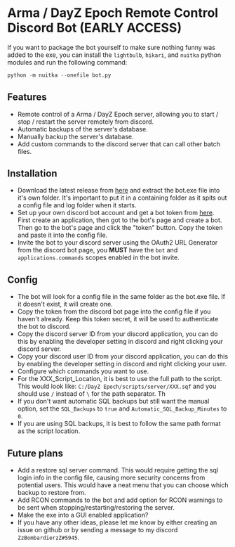 # Arma / DayZ Epoch Remote Control Discord Bot (EARLY ACCESS)
If you want to package the bot yourself to make sure nothing funny was added to the exe, you can install the `lightbulb`, `hikari`, and `nuitka` python modules and run the following command:
~~~py
python -m nuitka --onefile bot.py
~~~

## Features
- Remote control of a Arma / DayZ Epoch server, allowing you to start / stop / restart the server remotely from discord.
- Automatic backups of the server's database.
- Manually backup the server's database.
- Add custom commands to the discord server that can call other batch files.

## Installation
- Download the latest release from [here](https://github.com/ZzBombardierzZ/EpochRemote-DiscordBot/archive/refs/heads/main.zip) and extract the bot.exe file into it's own folder. It's important to put it in a containing folder as it spits out a config file and log folder when it starts.
- Set up your own discord bot account and get a bot token from [here](https://discordapp.com/developers/applications/me). First create an application, then got to the bot's page and create a bot. Then go to the bot's page and click the "token" button. Copy the token and paste it into the config file.
- Invite the bot to your discord server using the OAuth2 URL Generator from the discord bot page, you **MUST** have the `bot` and `applications.commands` scopes enabled in the bot invite.

## Config
- The bot will look for a config file in the same folder as the bot.exe file. If it doesn't exist, it will create one.
- Copy the token from the discord bot page into the config file if you haven't already. Keep this token secret, it will be used to authenticate the bot to discord.
- Copy the discord server ID from your discord application, you can do this by enabling the developer setting in discord and right clicking your discord server.
- Copy your discord user ID from your discord application, you can do this by enabling the developer setting in discord and right clicking your user.
- Configure which commands you want to use.
- For the XXX_Script_Location, it is best to use the full path to the script. This would look like: `C:/DayZ Epoch/scripts/server/XXX.sqf` and you should use `/` instead of `\` for the path separator. Th
- If you don't want automatic SQL backups but still want the manual option, set the `SQL_Backups` to `true` and `Automatic_SQL_Backup_Minutes` to `0`.
- If you are using SQL backups, it is best to follow the same path format as the script location.


## Future plans
- Add a restore sql server command. This would require getting the sql login info in the config file, causing more security concerns from potential users. This would have a neat menu that you can choose which backup to restore from.
- Add RCON commands to the bot and add option for RCON warnings to be sent when stopping/restarting/restoring the server.
- Make the exe into a GUI enabled application?
- If you have any other ideas, please let me know by either creating an issue on github or by sending a message to my discord `ZzBombardierzZ#5945`.